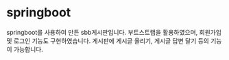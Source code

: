 # springboot
springboot를 사용하여 만든 sbb게시판입니다.
부트스트랩을 활용하였으며, 회원가입 및 로그인 기능도 구현하였습니다.
게시판에 게시글 올리기, 게시글 답변 달기 등의 기능이 가능합니다.
